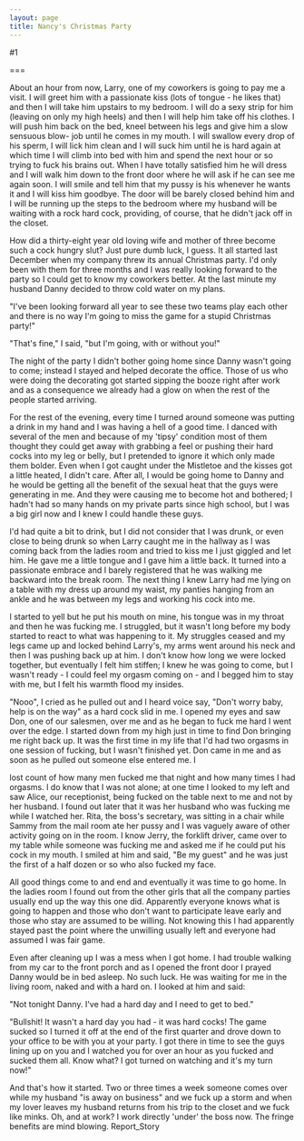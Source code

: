 ```yaml
---
layout: page
title: Nancy's Christmas Party
---
```

#1 

===

About an hour from now, Larry, one of my coworkers is going to pay me a visit. I will greet him with a passionate kiss (lots of tongue - he likes that) and then I will take him upstairs to my bedroom. I will do a sexy strip for him (leaving on only my high heels) and then I will help him take off his clothes. I will push him back on the bed, kneel between his legs and give him a slow sensuous blow- job until he comes in my mouth. I will swallow every drop of his sperm, I will lick him clean and I will suck him until he is hard again at which time I will climb into bed with him and spend the next hour or so trying to fuck his brains out. When I have totally satisfied him he will dress and I will walk him down to the front door where he will ask if he can see me again soon. I will smile and tell him that my pussy is his whenever he wants it and I will kiss him goodbye. The door will be barely closed behind him and I will be running up the steps to the bedroom where my husband will be waiting with a rock hard cock, providing, of course, that he didn't jack off in the closet. 

How did a thirty-eight year old loving wife and mother of three become such a cock hungry slut? Just pure dumb luck, I guess. It all started last December when my company threw its annual Christmas party. I'd only been with them for three months and I was really looking forward to the party so I could get to know my coworkers better. At the last minute my husband Danny decided to throw cold water on my plans. 

"I've been looking forward all year to see these two teams play each other and there is no way I'm going to miss the game for a stupid Christmas party!" 

"That's fine," I said, "but I'm going, with or without you!" 

The night of the party I didn't bother going home since Danny wasn't going to come; instead I stayed and helped decorate the office. Those of us who were doing the decorating got started sipping the booze right after work and as a consequence we already had a glow on when the rest of the people started arriving. 

For the rest of the evening, every time I turned around someone was putting a drink in my hand and I was having a hell of a good time. I danced with several of the men and because of my 'tipsy' condition most of them thought they could get away with grabbing a feel or pushing their hard cocks into my leg or belly, but I pretended to ignore it which only made them bolder. Even when I got caught under the Mistletoe and the kisses got a little heated, I didn't care. After all, I would be going home to Danny and he would be getting all the benefit of the sexual heat that the guys were generating in me. And they were causing me to become hot and bothered; I hadn't had so many hands on my private parts since high school, but I was a big girl now and I knew I could handle these guys. 

I'd had quite a bit to drink, but I did not consider that I was drunk, or even close to being drunk so when Larry caught me in the hallway as I was coming back from the ladies room and tried to kiss me I just giggled and let him. He gave me a little tongue and I gave him a little back. It turned into a passionate embrace and I barely registered that he was walking me backward into the break room. The next thing I knew Larry had me lying on a table with my dress up around my waist, my panties hanging from an ankle and he was between my legs and working his cock into me. 

I started to yell but he put his mouth on mine, his tongue was in my throat and then he was fucking me. I struggled, but it wasn't long before my body started to react to what was happening to it. My struggles ceased and my legs came up and locked behind Larry's, my arms went around his neck and then I was pushing back up at him. I don't know how long we were locked together, but eventually I felt him stiffen; I knew he was going to come, but I wasn't ready - I could feel my orgasm coming on - and I begged him to stay with me, but I felt his warmth flood my insides. 

"Nooo", I cried as he pulled out and I heard voice say, "Don't worry baby, help is on the way" as a hard cock slid in me. I opened my eyes and saw Don, one of our salesmen, over me and as he began to fuck me hard I went over the edge. I started down from my high just in time to find Don bringing me right back up. It was the first time in my life that I'd had two orgasms in one session of fucking, but I wasn't finished yet. Don came in me and as soon as he pulled out someone else entered me. I 

lost count of how many men fucked me that night and how many times I had orgasms. I do know that I was not alone; at one time I looked to my left and saw Alice, our receptionist, being fucked on the table next to me and not by her husband. I found out later that it was her husband who was fucking me while I watched her. Rita, the boss's secretary, was sitting in a chair while Sammy from the mail room ate her pussy and I was vaguely aware of other activity going on in the room. I know Jerry, the forklift driver, came over to my table while someone was fucking me and asked me if he could put his cock in my mouth. I smiled at him and said, "Be my guest" and he was just the first of a half dozen or so who also fucked my face. 

All good things come to and end and eventually it was time to go home. In the ladies room I found out from the other girls that all the company parties usually end up the way this one did. Apparently everyone knows what is going to happen and those who don't want to participate leave early and those who stay are assumed to be willing. Not knowing this I had apparently stayed past the point where the unwilling usually left and everyone had assumed I was fair game. 

Even after cleaning up I was a mess when I got home. I had trouble walking from my car to the front porch and as I opened the front door I prayed Danny would be in bed asleep. No such luck. He was waiting for me in the living room, naked and with a hard on. I looked at him and said: 

"Not tonight Danny. I've had a hard day and I need to get to bed." 

"Bullshit! It wasn't a hard day you had - it was hard cocks! The game sucked so I turned it off at the end of the first quarter and drove down to your office to be with you at your party. I got there in time to see the guys lining up on you and I watched you for over an hour as you fucked and sucked them all. Know what? I got turned on watching and it's my turn now!" 

And that's how it started. Two or three times a week someone comes over while my husband "is away on business" and we fuck up a storm and when my lover leaves my husband returns from his trip to the closet and we fuck like minks. Oh, and at work? I work directly 'under' the boss now. The fringe benefits are mind blowing. Report_Story 
